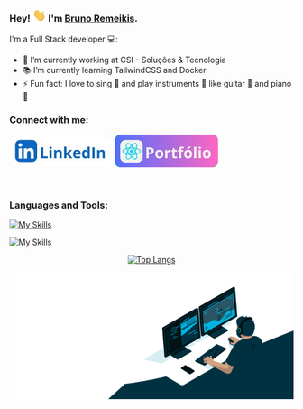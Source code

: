 [linkedin]: https://www.linkedin.com/in/bruno-remeikis-b9a6a2202/
[website]: https://portifolio-remeikis.vercel.app/

### Hey! <img src="https://raw.githubusercontent.com/ABSphreak/ABSphreak/master/gifs/Hi.gif" width="24px"/> I'm [Bruno Remeikis][website].
<!-- <a href="https://portifolio-remeikis.vercel.app/" style="color: purple">Bruno Remeikis</a> -->

I'm a Full Stack developer 💻:

- 💼 I’m currently working at CSI - Soluções & Tecnologia
- 📚 I’m currently learning TailwindCSS and Docker
- ⚡ Fun fact: I love to sing 🎤 and play instruments 🎵 like guitar 🎸 and piano 🎹

### Connect with me:
[![](linkedin-button.png)](https://www.linkedin.com/in/bruno-remeikis-b9a6a2202/)
[![](portifolio-button.png)](https://portifolio-remeikis.vercel.app/)

<br />

<!--
[<img align="left" alt="LinkedIn" width="22px" src="https://cdn.jsdelivr.net/npm/simple-icons@v3/icons/linkedin.svg" />][linkedin] LinkedIn
<br />
[<img align="left" alt="WebSite" width="22px" src="https://cdn.jsdelivr.net/npm/simple-icons@v3/icons/googlechrome.svg" />][website] WebSite]
-->


### Languages and Tools:
[![My Skills](https://skillicons.dev/icons?i=java,spring,js,ts,nodejs,react,nextjs,angular,html,css,kafka&theme=light)](https://skillicons.dev)
<!-- hibernate,sass,tailwind -->

<!--[![My Skills](https://skillicons.dev/icons?i=aws,docker&theme=light)](https://skillicons.dev)-->

[![My Skills](https://skillicons.dev/icons?i=mysql,mongodb&theme=light)](https://skillicons.dev)

<!--
<code><img height="20" src="https://raw.githubusercontent.com/github/explore/80688e429a7d4ef2fca1e82350fe8e3517d3494d/topics/html/html.png"             alt="HTML5"></code>
<code><img height="20" src="https://raw.githubusercontent.com/github/explore/80688e429a7d4ef2fca1e82350fe8e3517d3494d/topics/css/css.png"               alt="CSS3"></code>
<code><img height="20" src="https://raw.githubusercontent.com/github/explore/80688e429a7d4ef2fca1e82350fe8e3517d3494d/topics/javascript/javascript.png" alt="JavaScript"></code>
<code><img height="20" src="https://raw.githubusercontent.com/github/explore/80688e429a7d4ef2fca1e82350fe8e3517d3494d/topics/typescript/typescript.png" alt="TypeScript"></code>
<code><img height="20" src="https://raw.githubusercontent.com/github/explore/80688e429a7d4ef2fca1e82350fe8e3517d3494d/topics/nodejs/nodejs.png"         alt="Node.js"></code>
<code><img height="20" src="https://raw.githubusercontent.com/github/explore/80688e429a7d4ef2fca1e82350fe8e3517d3494d/topics/react/react.png"           alt="React.js"></code>
<code><img height="20" src="https://raw.githubusercontent.com/github/explore/80688e429a7d4ef2fca1e82350fe8e3517d3494d/topics/react-native/react-native.png" alt="React Native"></code>
<code><img height="20" src="https://raw.githubusercontent.com/github/explore/80688e429a7d4ef2fca1e82350fe8e3517d3494d/topics/electron/electron.png" alt="Electron"></code>
<code><img height="20" src="https://raw.githubusercontent.com/github/explore/80688e429a7d4ef2fca1e82350fe8e3517d3494d/topics/sass/sass.png"             alt="Sass" /></code>
<code><img height="20" src="https://raw.githubusercontent.com/github/explore/80688e429a7d4ef2fca1e82350fe8e3517d3494d/topics/java/java.png"             alt="Java" /></code>
<code><img height="20" src="https://raw.githubusercontent.com/github/explore/80688e429a7d4ef2fca1e82350fe8e3517d3494d/topics/cpp/cpp.png"               alt="C++" /></code>
<code><img height="20" src="https://raw.githubusercontent.com/github/explore/80688e429a7d4ef2fca1e82350fe8e3517d3494d/topics/sql/sql.png"               alt="SQL" /></code>
-->
<!--
<code><img height="20" src="https://raw.githubusercontent.com/github/explore/80688e429a7d4ef2fca1e82350fe8e3517d3494d/topics/php/php.png"               alt="PHP" /></code>
<code><img height="20" src="https://raw.githubusercontent.com/github/explore/80688e429a7d4ef2fca1e82350fe8e3517d3494d/topics/python/python.png"         alt="Python" /></code>
-->

<div align="center">
  
<!--[![BRUNO REMEIKIS's github stats](https://github-readme-stats.vercel.app/api?username=bruno-remeikis&show_icons=true&theme=radical&bg_color=30,0d0d0d,191919&title_color=fff&text_color=fff&icon_color=79ff97)](https://github.com/anuraghazra/github-readme-stats)-->
[![Top Langs](https://github-readme-stats.vercel.app/api/top-langs/?username=bruno-remeikis&layout=compact&theme=radical&bg_color=30,0d0d0d,191919&title_color=fff&text_color=fff&icon_color=79ff97)](https://github.com/anuraghazra/github-readme-stats)

</div>




<!--
### Languages and Tools:
<div style="display: flex; gap: 4px">
    <img alt="Java" src="https://img.shields.io/badge/Java-cf1717?style=for-the-badge&logo=openjdk&logoColor=white">
    <img alt="Spring" src="https://img.shields.io/badge/Spring-6DB33F?style=for-the-badge&logo=Spring&logoColor=white">
    <img alt="Hibernate" src="https://img.shields.io/badge/Hibernate-59666C?style=for-the-badge&logo=hibernate&logoColor=white">
    <img alt="HTML" src="https://img.shields.io/badge/HTML-E34F26?style=for-the-badge&logo=html5&logoColor=white">
</div>

<br />

<div style="display: flex; gap: 4px">
    <img alt="Java" src="https://img.shields.io/badge/Java-cf1717?style=for-the-badge&logo=openjdk&logoColor=white" style="border-radius: 6px">
    <img alt="Spring" src="https://img.shields.io/badge/Spring-6DB33F?style=for-the-badge&logo=Spring&logoColor=white" style="border-radius: 999px">
    <img alt="Hibernate" src="https://img.shields.io/badge/Hibernate-59666C?style=for-the-badge&logo=hibernate&logoColor=white" style="border-radius: 999px">
    <img alt="HTML" src="https://img.shields.io/badge/HTML-E34F26?style=for-the-badge&logo=html5&logoColor=white" style="border-radius: 999px">
</div>
-->

<div style="display: flex; justify-content: end; align-items: end; background: white">
    <div style="background: rgb(0, 49, 64); width: 30px; height: 27.2px; clip-path: polygon(100% 0, 100% 100%, 0 100%); margin-right: -1px"></div>
    <img src="code.gif" width="300px" />
</div>